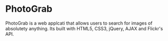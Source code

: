# PhotoGrab
PhotoGrab is a web applcati that allows users to search for images of absolutety anything. Its built with HTML5, CSS3, jQuery, AJAX and Flickr's API.  
